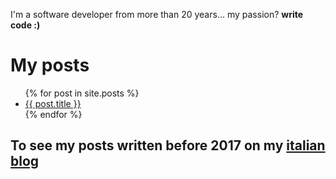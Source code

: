 I'm a software developer from more than 20 years... my passion? **write code :)**

# My posts

<ul>
  {% for post in site.posts %}
    <li>
      <a href="{{ post.url }}">{{ post.title }}</a>
    </li>
  {% endfor %}
</ul>

## To see my posts written before 2017 on my <a href="http://blogs.ugidotnet.org/mb" target="_blank">italian blog</a>
